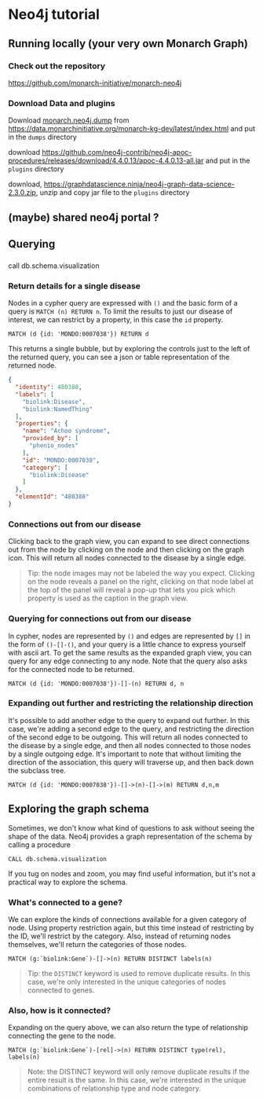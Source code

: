 # Neo4j tutorial

## Running locally (your very own Monarch Graph)

### Check out the repository

https://github.com/monarch-initiative/monarch-neo4j

### Download Data and plugins

Download [monarch.neo4j.dump](https://data.monarchinitiative.org/monarch-kg-dev/latest/monarch-kg.neo4j.dump) from https://data.monarchinitiative.org/monarch-kg-dev/latest/index.html and put in the `dumps` directory

download https://github.com/neo4j-contrib/neo4j-apoc-procedures/releases/download/4.4.0.13/apoc-4.4.0.13-all.jar
and put in the `plugins` directory

download, https://graphdatascience.ninja/neo4j-graph-data-science-2.3.0.zip, unzip and copy jar file to the `plugins` directory

## (maybe) shared neo4j portal ?

## Querying

### 
  call db.schema.visualization

### Return details for a single disease

Nodes in a cypher query are expressed with `()` and the basic form of a query is `MATCH (n) RETURN n`. To limit the results to just our disease of interest, we can restrict by a property, in this case the `id` property.

```cypher
MATCH (d {id: 'MONDO:0007038'}) RETURN d
```

This returns a single bubble, but by exploring the controls just to the left of the returned query, you can see a json or table representation of the returned node.

```json
{
  "identity": 480388,
  "labels": [
    "biolink:Disease",
    "biolink:NamedThing"
  ],
  "properties": {
    "name": "Achoo syndrome",
    "provided_by": [
      "phenio_nodes"
    ],
    "id": "MONDO:0007038",
    "category": [
      "biolink:Disease"
    ]
  },
  "elementId": "480388"
}
```

### Connections out from our disease

Clicking back to the graph view, you can expand to see direct connections out from the node by clicking on the node and then clicking on the graph icon. This will return all nodes connected to the disease by a single edge. 

> Tip: the node images may not be labeled the way you expect. Clicking on the node reveals a panel on the right, clicking on that node label at the top of the panel will reveal a pop-up that lets you pick which property is used as the caption in the graph view.

### Querying for connections out from our disease

In cypher, nodes are represented by `()` and edges are represented by `[]` in the form of `()-[]-()`, and your query is a little chance to express yourself with ascii art. To get the same results as the expanded graph view, you can query for any edge connecting to any node. Note that the query also asks for the connected node to be returned.

```cypher
MATCH (d {id: 'MONDO:0007038'})-[]-(n) RETURN d, n
```

### Expanding out further and restricting the relationship direction

It's possible to add another edge to the query to expand out further. In this case, we're adding a second edge to the query, and restricting the direction of the second edge to be outgoing. This will return all nodes connected to the disease by a single edge, and then all nodes connected to those nodes by a single outgoing edge. It's important to note that without limiting the direction of the association, this query will traverse up, and then back down the subclass tree.  

```cypher
MATCH (d {id: 'MONDO:0007038'})-[]->(n)-[]->(m) RETURN d,n,m
```

## Exploring the graph schema

Sometimes, we don't know what kind of questions to ask without seeing the shape of the data. Neo4j provides a graph representation of the schema by calling a procedure

```cypher
CALL db.schema.visualization
```

If you tug on nodes and zoom, you may find useful information, but it's not a practical way to explore the schema.

### What's connected to a gene?

We can explore the kinds of connections available for a given category of node. Using property restriction again, but this time instead of restricting by the ID, we'll restrict by the category. Also, instead of returning nodes themselves, we'll return the categories of those nodes. 

```cypher
MATCH (g:`biolink:Gene`)-[]->(n) RETURN DISTINCT labels(n)
```

> Tip: the `DISTINCT` keyword is used to remove duplicate results. In this case, we're only interested in the unique categories of nodes connected to genes.

### Also, how is it connected?

Expanding on the query above, we can also return the type of relationship connecting the gene to the node.

```cypher
MATCH (g:`biolink:Gene`)-[rel]->(n) RETURN DISTINCT type(rel), labels(n)
```

> Note: the DISTINCT keyword will only remove duplicate results if the entire result is the same. In this case, we're interested in the unique combinations of relationship type and node category.



